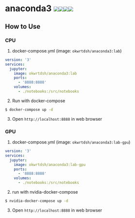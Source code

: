 # anaconda3 [![](https://img.shields.io/docker/stars/okwrtdsh/anaconda3.svg)![](https://img.shields.io/docker/pulls/okwrtdsh/anaconda3.svg)![](https://img.shields.io/docker/automated/okwrtdsh/anaconda3.svg)![](https://img.shields.io/docker/build/okwrtdsh/anaconda3.svg)](https://hub.docker.com/r/okwrtdsh/anaconda3/)
## How to Use

### CPU
1. docker-compose.yml (image: `okwrtdsh/anaconda3:lab`)
```yml
version: '3'
services:
  jupyter:
    image: okwrtdsh/anaconda3:lab
    ports:
      - '8888:8888'
    volumes:
      - ./notebooks:/src/notebooks
```
2. Run with docker-compose
```bash
$ docker-compose up -d
```
3. Open `http://localhost:8888` in web browser

### GPU
1. docker-compose.yml (image: `okwrtdsh/anaconda3:lab-gpu`)
```yml
version: '3'
services:
  jupyter:
    image: okwrtdsh/anaconda3:lab-gpu
    ports:
      - '8888:8888'
    volumes:
      - ./notebooks:/src/notebooks
```
2. run with nvidia-docker-compose
```bash
$ nvidia-docker-compose up -d
```
3. Open `http://localhost:8888` in web browser
